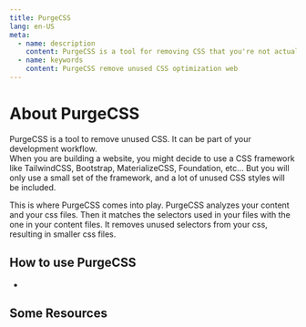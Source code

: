 ```yaml
---
title: PurgeCSS
lang: en-US
meta:
  - name: description
    content: PurgeCSS is a tool for removing CSS that you're not actually using in your project.  It can be used as part of your development workflow. PurgeCSS comes with a JavaScript API, a CLI, and plugins for popular build tools.
  - name: keywords
    content: PurgeCSS remove unused CSS optimization web
---
```


# About PurgeCSS

PurgeCSS is a tool to remove unused CSS. It can be part of your development workflow.  
When you are building a website, you might decide to use a CSS framework like TailwindCSS, Bootstrap, MaterializeCSS, Foundation, etc... But you will only use a small set of the framework, and a lot of unused CSS styles will be included.

This is where PurgeCSS comes into play. PurgeCSS analyzes your content and your css files. Then it matches the selectors used in your files with the one in your content files. It removes unused selectors from your css, resulting in smaller css files.

## How to use PurgeCSS

- 

## Some Resources

## 
